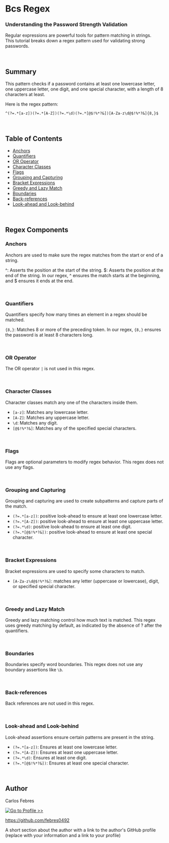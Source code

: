 # Bcs Regex
### Understanding the Password Strength Validation

Regular expressions are powerful tools for pattern matching in strings.  
This tutorial breaks down a regex pattern used for validating strong passwords.

<br>

## Summary

This pattern checks if a password contains at least one lowercase letter, one uppercase letter, one digit, and one special character, with a length of 8 characters at least.

Here is the regex pattern:  
```
^(?=.*[a-z])(?=.*[A-Z])(?=.*\d)(?=.*[@$!%*?&])[A-Za-z\d@$!%*?&]{8,}$
```
<br>

## Table of Contents

- [Anchors](#anchors)
- [Quantifiers](#quantifiers)
- [OR Operator](#or-operator)
- [Character Classes](#character-classes)
- [Flags](#flags)
- [Grouping and Capturing](#grouping-and-capturing)
- [Bracket Expressions](#bracket-expressions)
- [Greedy and Lazy Match](#greedy-and-lazy-match)
- [Boundaries](#boundaries)
- [Back-references](#back-references)
- [Look-ahead and Look-behind](#look-ahead-and-look-behind)

<br>

## Regex Components

### Anchors  

Anchors are used to make sure the regex matches from the start or end of a string.

^: Asserts the position at the start of the string.
$: Asserts the position at the end of the string.
In our regex, ^ ensures the match starts at the beginning, and $ ensures it ends at the end.

<br>

### Quantifiers  

Quantifiers specify how many times an element in a regex should be matched.

`{8,}`: Matches 8 or more of the preceding token.
In our regex, `{8,}` ensures the password is at least 8 characters long.

<br>

### OR Operator  

The OR operator `|` is not used in this regex.

<br>

### Character Classes  

Character classes match any one of the characters inside them.

- `[a-z]`: Matches any lowercase letter.  
- `[A-Z]`: Matches any uppercase letter.  
- `\d`: Matches any digit.  
- `[@$!%*?&]`: Matches any of the specified special characters.  

<br>

### Flags  

Flags are optional parameters to modify regex behavior. This regex does not use any flags.  

<br>

### Grouping and Capturing  

Grouping and capturing are used to create subpatterns and capture parts of the match.

- `(?=.*[a-z])`: positive look-ahead to ensure at least one lowercase letter.
- `(?=.*[A-Z])`: positive look-ahead to ensure at least one uppercase letter.
- `(?=.*\d)`: positive look-ahead to ensure at least one digit.
- `(?=.*[@$!%*?&])`: positive look-ahead to ensure at least one special character.

<br> 

### Bracket Expressions

Bracket expressions are used to specify some characters to match.

- `[A-Za-z\d@$!%*?&]`: matches any letter (uppercase or lowercase), digit, or specified special character.

<br>

### Greedy and Lazy Match

Greedy and lazy matching control how much text is matched. This regex uses greedy matching by default, as indicated by the absence of ? after the quantifiers.

<br>

### Boundaries

Boundaries specify word boundaries. This regex does not use any boundary assertions like `\b`.

<br>

### Back-references

Back references are not used in this regex.

<br>

### Look-ahead and Look-behind

Look-ahead assertions ensure certain patterns are present in the string.

- `(?=.*[a-z])`: Ensures at least one lowercase letter.
- `(?=.*[A-Z])`: Ensures at least one uppercase letter.
- `(?=.*\d)`: Ensures at least one digit.
- `(?=.*[@$!%*?&])`: Ensures at least one special character.

<br>

## Author
Carlos Febres

[![Go to Profile >>](https://img.shields.io/badge/Go_to_Profile_>>-darkgreen?style=for-the-badge)](https://github.com/febres0492)  

https://github.com/febres0492

A short section about the author with a link to the author's GitHub profile (replace with your information and a link to your profile)
